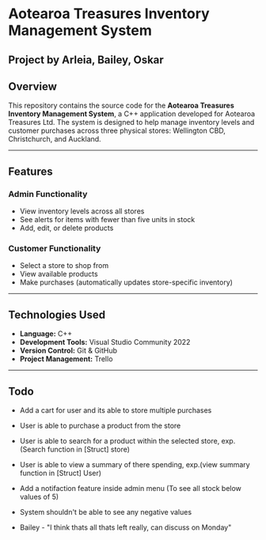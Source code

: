 # Aotearoa Treasures Inventory Management System
## Project by Arleia, Bailey, Oskar
## Overview

This repository contains the source code for the **Aotearoa Treasures Inventory Management System**, a C++ application developed for Aotearoa Treasures Ltd. The system is designed to help manage inventory levels and customer purchases across three physical stores: Wellington CBD, Christchurch, and Auckland.

---

## Features

### Admin Functionality
- View inventory levels across all stores
- See alerts for items with fewer than five units in stock
- Add, edit, or delete products


### Customer Functionality
- Select a store to shop from
- View available products
- Make purchases (automatically updates store-specific inventory)

---

## Technologies Used

- **Language:** C++
- **Development Tools:** Visual Studio Community 2022
- **Version Control:** Git & GitHub
- **Project Management:** Trello

---

## Todo

- Add a cart for user and its able to store multiple purchases
- User is able to purchase a product from the store
- User is able to search for a product within the selected store, exp.(Search function in [Struct] store)
- User is able to view a summary of there spending, exp.(view summary function in [Struct] User)
- Add a notifaction feature inside admin menu (To see all stock below values of 5)
- System shouldn't be able to see any negative values
  
- Bailey - "I think thats all thats left really, can discuss on Monday"

